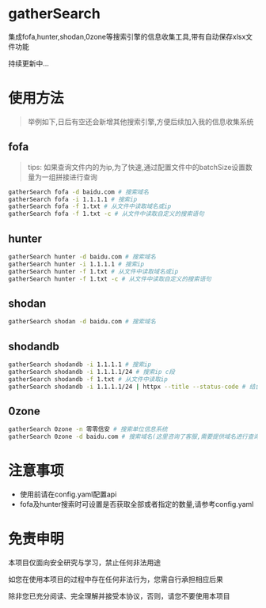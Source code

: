# gatherSearch

集成fofa,hunter,shodan,0zone等搜索引擎的信息收集工具,带有自动保存xlsx文件功能

持续更新中...

# 使⽤方法

> 举例如下,日后有空还会新增其他搜索引擎,方便后续加入我的信息收集系统

## fofa


> tips: 如果查询文件内的为ip,为了快速,通过配置文件中的batchSize设置数量为一组拼接进行查询

```bash
gatherSearch fofa -d baidu.com # 搜索域名
gatherSearch fofa -i 1.1.1.1 # 搜索ip
gatherSearch fofa -f 1.txt # 从文件中读取域名或ip
gatherSearch fofa -f 1.txt -c # 从文件中读取自定义的搜索语句
```

## hunter

```bash
gatherSearch hunter -d baidu.com # 搜索域名
gatherSearch hunter -i 1.1.1.1 # 搜索ip
gatherSearch hunter -f 1.txt # 从文件中读取域名或ip
gatherSearch hunter -f 1.txt -c # 从文件中读取自定义的搜索语句
```

## shodan

```bash
gatherSearch shodan -d baidu.com # 搜索域名
```


## shodandb

```bash
gatherSearch shodandb -i 1.1.1.1 # 搜索ip
gatherSearch shodandb -i 1.1.1.1/24 # 搜索ip c段
gatherSearch shodandb -f 1.txt # 从文件中读取ip
gatherSearch shodandb -i 1.1.1.1/24 | httpx --title --status-code # 结合httpx进行扫描

```

## 0zone

```bash
gatherSearch 0zone -n 零零信安 # 搜索单位信息系统
gatherSearch 0zone -d baidu.com # 搜索域名(这里咨询了客服,需要提供域名进行查询)
```

# 注意事项

- 使用前请在config.yaml配置api
- fofa及hunter搜索时可设置是否获取全部或者指定的数量,请参考config.yaml


# 免责申明

本项目仅面向安全研究与学习，禁止任何非法用途

如您在使用本项目的过程中存在任何非法行为，您需自行承担相应后果

除非您已充分阅读、完全理解并接受本协议，否则，请您不要使用本项目